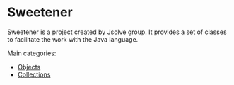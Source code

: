 Sweetener
=========

Sweetener is a project created by Jsolve group. It provides a set of classes to facilitate the work with the Java language.

Main categories:
<ul>
   <li><a href="https://github.com/jsolve/sweetener/wiki/Objects">Objects</a></li>
   <li><a href="https://github.com/jsolve/sweetener/wiki/Collections">Collections</a></li>
   
</ul>
